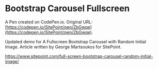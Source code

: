 # Bootstrap Carousel Fullscreen

A Pen created on CodePen.io. Original URL: [https://codepen.io/SitePoint/pen/ZbGwqe](https://codepen.io/SitePoint/pen/ZbGwqe).

Updated demo for A Fullscreen Bootstrap Carousel with Random Initial Image.  Article written by George Martsoukos for SitePoint.

https://www.sitepoint.com/full-screen-bootstrap-carousel-random-initial-image/
